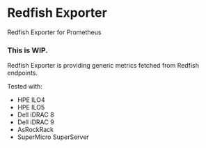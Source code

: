 # Redfish Exporter

Redfish Exporter for Prometheus

### This is WIP.

Redfish Exporter is providing generic metrics fetched from Redfish endpoints.

Tested with:
* HPE ILO4
* HPE ILO5
* Dell iDRAC 8
* Dell iDRAC 9
* AsRockRack
* SuperMicro SuperServer
